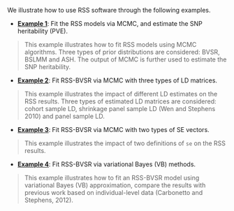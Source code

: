 We illustrate how to use RSS software through the following examples.

- [**Example 1**](https://github.com/stephenslab/rss/wiki/Example-1): Fit the RSS models via MCMC, and estimate the SNP heritability (PVE). 

> This example illustrates how to fit RSS models using MCMC algorithms. Three types of prior distributions are considered: BVSR, BSLMM and ASH. The output of MCMC is further used to estimate the SNP heritability.

- [**Example 2**](https://github.com/stephenslab/rss/wiki/Example-2): Fit RSS-BVSR via MCMC with three types of LD matrices. 

> This example illustrates the impact of different LD estimates on the RSS results. Three types of estimated LD matrices are considered: cohort sample LD, shrinkage panel sample LD (Wen and Stephens 2010) and panel sample LD.

- [**Example 3**](https://github.com/stephenslab/rss/wiki/Example-3): Fit RSS-BVSR via MCMC with two types of SE vectors.

> This example illustrates the impact of two definitions of `se` on the RSS results.

- [**Example 4**](https://github.com/stephenslab/rss/wiki/Example-4): Fit RSS-BVSR via variational Bayes (VB) methods.

> This example illustrates how to fit an RSS-BVSR model using variational Bayes (VB) approximation, compare the results with previous work based on individual-level data (Carbonetto and Stephens, 2012).